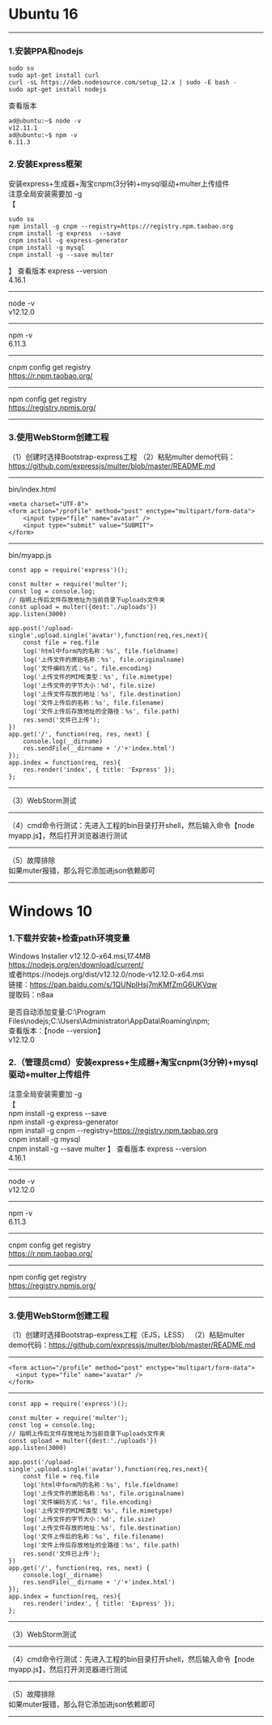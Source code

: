 #  Ubuntu 16
*** 
###  1.安装PPA和nodejs
```
sudo su  
sudo apt-get install curl
curl -sL https://deb.nodesource.com/setup_12.x | sudo -E bash -
sudo apt-get install nodejs
```
查看版本
```
ad@ubuntu:~$ node -v
v12.11.1
ad@ubuntu:~$ npm -v
6.11.3
```
###  2.安装Express框架
安装express+生成器+淘宝cnpm(3分钟)+mysql驱动+multer上传组件  
注意全局安装需要加 -g  
【  
```
sudo su  
npm install -g cnpm --registry=https://registry.npm.taobao.org  
cnpm install -g express  --save  
cnpm install -g express-generator  
cnpm install -g mysql  
cnpm install -g --save multer
```
】 
查看版本
express --version  
4.16.1  
*** 
node -v  
v12.12.0  
*** 
npm -v  
6.11.3  
*** 
cnpm config get registry  
https://r.npm.taobao.org/  
*** 
npm config get registry  
https://registry.npmjs.org/  
*** 
###  3.使用WebStorm创建工程  
（1）创建时选择Bootstrap-express工程
（2）粘贴multer demo代码：https://github.com/expressjs/multer/blob/master/README.md   
*** 
bin/index.html
```
<meta charset="UTF-8">
<form action="/profile" method="post" enctype="multipart/form-data">
    <input type="file" name="avatar" />
    <input type="submit" value="SUBMIT">
</form>
```
*** 
bin/myapp.js
```
const app = require('express')();

const multer = require('multer');
const log = console.log;
// 指明上传后文件存放地址为当前目录下uploads文件夹
const upload = multer({dest:'./uploads'})
app.listen(3000)

app.post('/upload-single',upload.single('avatar'),function(req,res,next){
    const file = req.file
    log('html中form内的名称：%s', file.fieldname)
    log('上传文件的原始名称：%s', file.originalname)
    log('文件编码方式：%s', file.encoding)
    log('上传文件的MIME类型：%s', file.mimetype)
    log('上传文件的字节大小：%d', file.size)
    log('上传文件存放的地址：%s', file.destination)
    log('文件上传后的名称：%s', file.filename)
    log('文件上传后存放地址的全路径：%s', file.path)
    res.send('文件已上传');
})
app.get('/', function(req, res, next) {
    console.log(__dirname)
    res.sendFile(__dirname + '/'+'index.html')
});
app.index = function(req, res){
    res.render('index', { title: 'Express' });
};
```
*** 
（3）WebStorm测试
*** 
（4）cmd命令行测试：先进入工程的bin目录打开shell，然后输入命令【node myapp.js】，然后打开浏览器进行测试
*** 
（5）故障排除   
如果muter报错，那么将它添加进json依赖即可
*** 
# Windows 10  
### 1.下载并安装+检查path环境变量  
Windows Installer v12.12.0-x64.msi,17.4MB  
https://nodejs.org/en/download/current/  
或者https://nodejs.org/dist/v12.12.0/node-v12.12.0-x64.msi  
链接：https://pan.baidu.com/s/1QUNpIHsj7mKMfZmG6UKVqw  
提取码：n8aa  
    
是否自动添加变量:C:\Program Files\nodejs\;C:\Users\Administrator\AppData\Roaming\npm;  
查看版本：【node --version】  
v12.12.0  

### 2.（管理员cmd）安装express+生成器+淘宝cnpm(3分钟)+mysql驱动+multer上传组件  
注意全局安装需要加 -g  
【  
npm install -g express  --save  
npm install -g express-generator  
npm install -g cnpm --registry=https://registry.npm.taobao.org  
cnpm install -g mysql  
cnpm install -g --save multer
】 
查看版本
express --version  
4.16.1  
*** 
node -v  
v12.12.0  
*** 
npm -v  
6.11.3  
*** 
cnpm config get registry  
https://r.npm.taobao.org/  
*** 
npm config get registry  
https://registry.npmjs.org/  
*** 

###  3.使用WebStorm创建工程  
（1）创建时选择Bootstrap-express工程（EJS，LESS）
（2）粘贴multer demo代码：https://github.com/expressjs/multer/blob/master/README.md
*** 
```
<form action="/profile" method="post" enctype="multipart/form-data">
  <input type="file" name="avatar" />
</form>
```
*** 
```
const app = require('express')();

const multer = require('multer');
const log = console.log;
// 指明上传后文件存放地址为当前目录下uploads文件夹
const upload = multer({dest:'./uploads'})
app.listen(3000)

app.post('/upload-single',upload.single('avatar'),function(req,res,next){
    const file = req.file
    log('html中form内的名称：%s', file.fieldname)
    log('上传文件的原始名称：%s', file.originalname)
    log('文件编码方式：%s', file.encoding)
    log('上传文件的MIME类型：%s', file.mimetype)
    log('上传文件的字节大小：%d', file.size)
    log('上传文件存放的地址：%s', file.destination)
    log('文件上传后的名称：%s', file.filename)
    log('文件上传后存放地址的全路径：%s', file.path)
    res.send('文件已上传');
})
app.get('/', function(req, res, next) {
    console.log(__dirname)
    res.sendFile(__dirname + '/'+'index.html')
});
app.index = function(req, res){
    res.render('index', { title: 'Express' });
};
```
*** 
（3）WebStorm测试
*** 
（4）cmd命令行测试：先进入工程的bin目录打开shell，然后输入命令【node myapp.js】，然后打开浏览器进行测试
*** 
（5）故障排除   
如果muter报错，那么将它添加进json依赖即可
*** 


